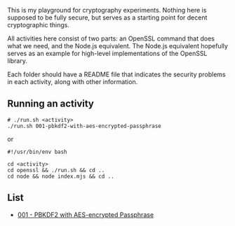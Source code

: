 This is my playground for cryptography experiments. Nothing here is supposed
to be fully secure, but serves as a starting point for decent cryptographic
things.

All activities here consist of two parts: an OpenSSL command that does what
we need, and the Node.js equivalent. The Node.js equivalent hopefully
serves as an example for high-level implementations of the OpenSSL library.

Each folder should have a README file that indicates the security problems
in each activity, along with other information.

## Running an activity
```shell
# ./run.sh <activity>
./run.sh 001-pbkdf2-with-aes-encrypted-passphrase
```
or
```shell
#!/usr/bin/env bash

cd <activity>
cd openssl && ./run.sh && cd ..
cd node && node index.mjs && cd ..
```

## List
* [001 - PBKDF2 with AES-encrypted Passphrase](/001-pbkdf2-with-aes-encrypted-passphrase)